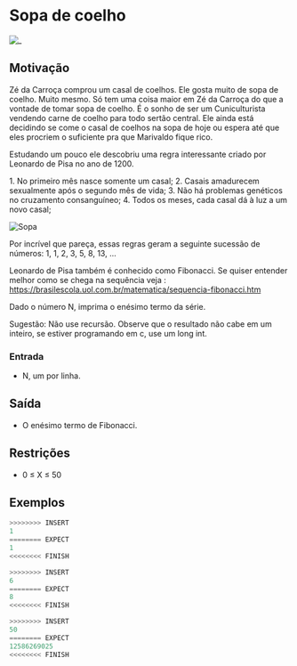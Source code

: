 # Sopa de coelho

![_](cover.jpg)

## Motivação

Zé da Carroça comprou um casal de coelhos. Ele gosta muito de sopa de coelho. Muito mesmo. Só tem uma coisa maior em Zé da Carroça do que a vontade de tomar sopa de coelho. É o sonho de ser um Cuniculturista vendendo carne de coelho para todo sertão central. Ele ainda está decidindo se come o casal de coelhos na sopa de hoje ou espera até que eles procriem o suficiente pra que Marivaldo fique rico.

Estudando um pouco ele descobriu uma regra interessante criado por Leonardo de Pisa no ano de 1200.

1\. No primeiro mês nasce somente um casal;
2\. Casais amadurecem sexualmente após o segundo mês de vida;
3\. Não há problemas genéticos no cruzamento consanguíneo;
4\. Todos os meses, cada casal dá à luz a um novo casal;

![Sopa](sopa.jpg)

Por incrível que pareça, essas regras geram a seguinte sucessão de números: 1, 1, 2, 3, 5, 8, 13, ...

Leonardo de Pisa também é conhecido como Fibonacci. Se quiser entender melhor como se chega na sequência veja : https://brasilescola.uol.com.br/matematica/sequencia-fibonacci.htm

Dado o número N, imprima o enésimo termo da série.

Sugestão: Não use recursão. Observe que o resultado não cabe em um inteiro, se estiver programando em c, use um long int.

### Entrada

- N, um por linha.

## Saída

- O enésimo termo de Fibonacci.

## Restrições

* 0 ≤ X ≤ 50

## Exemplos

``` py
>>>>>>>> INSERT
1
======== EXPECT
1
<<<<<<<< FINISH
```

```py
>>>>>>>> INSERT
6
======== EXPECT
8
<<<<<<<< FINISH
```

```py
>>>>>>>> INSERT
50
======== EXPECT
12586269025
<<<<<<<< FINISH
```
